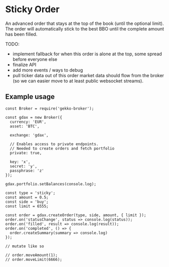 # Sticky Order

An advanced order that stays at the top of the book (until the optional limit). The order will automatically stick to the best BBO until the complete amount has been filled.

TODO:

- implement fallback for when this order is alone at the top, some spread before everyone else
- finalize API
- add more events / ways to debug
- pull ticker data out of this order market data should flow from the broker (so we can easier move to at least public websocket streams).

## Example usage

    const Broker = require('gekko-broker');

    const gdax = new Broker({
      currency: 'EUR',
      asset: 'BTC',

      exchange: 'gdax',

      // Enables access to private endpoints.
      // Needed to create orders and fetch portfolio
      private: true,

      key: 'x',
      secret: 'y',
      passphrase: 'z'
    });

    gdax.portfolio.setBalances(console.log);

    const type = 'sticky';
    const amount = 0.5;
    const side = 'buy';
    const limit = 6555;

    const order = gdax.createOrder(type, side, amount, { limit });
    order.on('statusChange', status => console.log(status));
    order.on('filled', result => console.log(result));
    order.on('completed', () => {
      order.createSummary(summary => console.log)
    });

    // mutate like so

    // order.moveAmount(1);
    // order.moveLimit(6666);